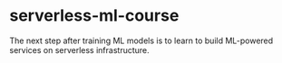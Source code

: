 # serverless-ml-course
The next step after training ML models is to learn to build ML-powered services on serverless infrastructure.
